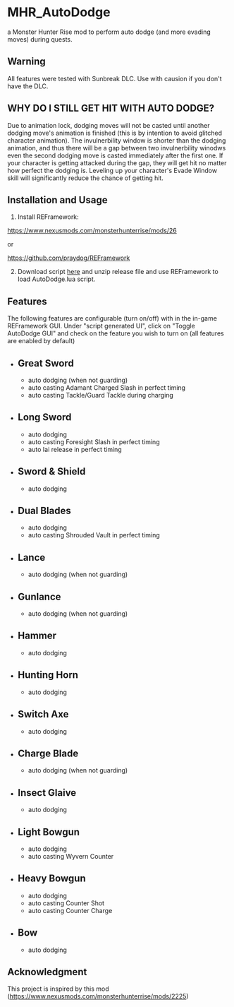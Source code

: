 # MHR_AutoDodge

a Monster Hunter Rise mod to perform auto dodge (and more evading moves) during quests.


## Warning

All features were tested with Sunbreak DLC. Use with causion if you don't have the DLC.

## WHY DO I STILL GET HIT WITH AUTO DODGE?

Due to animation lock, dodging moves will not be casted until another dodging move's animation is finished (this is by intention to avoid glitched character animation). The invulnerbility window is shorter than the dodging animation, and thus there will be a gap between two invulnerbility winodws even the second dodging move is casted immediately after the first one. If your character is getting attacked during the gap, they will get hit no matter how perfect the dodging is. Leveling up your character's Evade Window skill will significantly reduce the chance of getting hit.

## Installation and Usage

1. Install REFramework:

https://www.nexusmods.com/monsterhunterrise/mods/26

or 

https://github.com/praydog/REFramework

2. Download script <a href="https://github.com/Atomoxide/MHR_AutoDodge/releases">here</a> and unzip release file and use REFramework to load AutoDodge.lua script.

## Features

The following features are configurable (turn on/off) with in the in-game REFramework GUI. Under "script generated UI", click on "Toggle AutoDodge GUI" and check on the feature you wish to turn on (all features are enabled by default)

- Great Sword
  - 
  - auto dodging (when not guarding)
  - auto casting Adamant Charged Slash in perfect timing
  - auto casting Tackle/Guard Tackle during charging
- Long Sword
  - 
  - auto dodging
  - auto casting Foresight Slash in perfect timing
  - auto Iai release in perfect timing
- Sword & Shield
  - 
  - auto dodging
- Dual Blades
  - 
  - auto dodging
  - auto casting Shrouded Vault in perfect timing
- Lance
  - 
  - auto dodging (when not guarding)
- Gunlance
  - 
  - auto dodging (when not guarding)
- Hammer
  - 
  - auto dodging
- Hunting Horn
  - 
  - auto dodging
- Switch Axe
  - 
  - auto dodging
- Charge Blade
  - 
  - auto dodging (when not guarding)
- Insect Glaive
  - 
  - auto dodging
- Light Bowgun
  - 
  - auto dodging
  - auto casting Wyvern Counter
- Heavy Bowgun
  - 
  - auto dodging
  - auto casting Counter Shot
  - auto casting Counter Charge
- Bow
  - 
  - auto dodging

## Acknowledgment
This project is inspired by this mod (https://www.nexusmods.com/monsterhunterrise/mods/2225)
